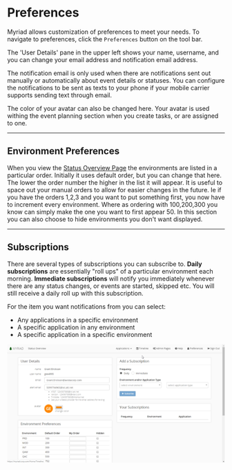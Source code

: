 # Preferences
Myriad allows customization of preferences to meet your needs. To navigate to preferences, click the `Preferences` button on the tool bar. 

The 'User Details' pane in the upper left shows your name, username, and you can change your email address and notification email address. 

The notification email is only used when there are notifications sent out manually or automatically about event details or statuses. You can configure the notifications to be sent as texts to your phone if your mobile carrier supports sending text through email. 

The color of your avatar can also be changed here. Your avatar is used withing the event planning section when you create tasks, or are assigned to one. 

---
## Environment Preferences
When you view the [Status Overview Page](Status-Overview.md) the environments are listed in a particular order. Initially it uses default order, but you can change that here. The lower the order number the higher in the list it will appear. It is useful to space out your manual orders to allow for easier changes in the future. Ie if you have the orders 1,2,3 and you want to put something first, you now have to increment every environment. Where as ordering with 100,200,300 you know can simply make the one you want to first appear 50. In this section you can also choose to hide environments you don't want displayed.  

---
## Subscriptions
There are several types of subscriptions you can subscribe to. **Daily subscriptions** are essentially "roll ups" of a particular environment each morning. 
**Immediate subscriptions** will notify you immediately whenever there are any status changes, or events are started, skipped etc. You will still receive a daily roll up with this subscription.

For the item you want notifications from you can select:
* Any applications in a specific environment
* A specific application in any environment
* A specific application in a specific environment 




<img src="Media/Preferences.png">
